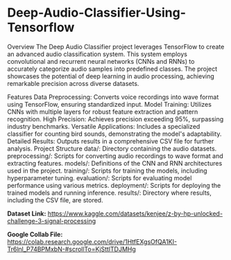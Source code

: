 # Deep-Audio-Classifier-Using-Tensorflow

Overview
The Deep Audio Classifier project leverages TensorFlow to create an advanced audio classification system. This system employs convolutional and recurrent neural networks (CNNs and RNNs) to accurately categorize audio samples into predefined classes. The project showcases the potential of deep learning in audio processing, achieving remarkable precision across diverse datasets.

Features
Data Preprocessing: Converts voice recordings into wave format using TensorFlow, ensuring standardized input.
Model Training: Utilizes CNNs with multiple layers for robust feature extraction and pattern recognition.
High Precision: Achieves precision exceeding 95%, surpassing industry benchmarks.
Versatile Applications: Includes a specialized classifier for counting bird sounds, demonstrating the model's adaptability.
Detailed Results: Outputs results in a comprehensive CSV file for further analysis.
Project Structure
data/: Directory containing the audio datasets.
preprocessing/: Scripts for converting audio recordings to wave format and extracting features.
models/: Definitions of the CNN and RNN architectures used in the project.
training/: Scripts for training the models, including hyperparameter tuning.
evaluation/: Scripts for evaluating model performance using various metrics.
deployment/: Scripts for deploying the trained models and running inference.
results/: Directory where results, including the CSV file, are stored.

**Dataset Link:**
https://www.kaggle.com/datasets/kenjee/z-by-hp-unlocked-challenge-3-signal-processing

**Google Collab File:**
https://colab.research.google.com/drive/1HtfEXgsOfQA1KI-Tr6lnl_P74BPMxbN-#scrollTo=KjSttlTDJMHg

